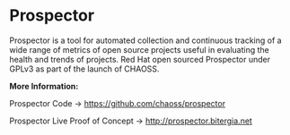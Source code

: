 # Prospector

Prospector is a tool for automated collection and continuous tracking of a wide range of metrics of open source projects useful in evaluating the health and trends of projects. Red Hat open sourced Prospector under GPLv3 as part of the launch of CHAOSS.


**More Information:**

Prospector Code → https://github.com/chaoss/prospector

Prospector Live Proof of Concept → http://prospector.bitergia.net
